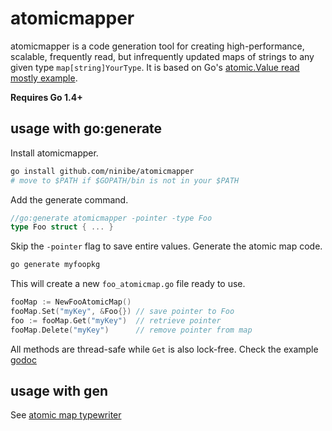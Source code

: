 # atomicmapper

atomicmapper is a code generation tool for creating high-performance, scalable, frequently read, but infrequently updated maps of strings to any given type `map[string]YourType`. It is based on Go's [atomic.Value read mostly example](https://golang.org/pkg/sync/atomic/#example_Value_readMostly).

**Requires Go 1.4+**

## usage with go:generate

Install atomicmapper.

```bash
go install github.com/ninibe/atomicmapper
# move to $PATH if $GOPATH/bin is not in your $PATH
```

Add the generate command.

```go
//go:generate atomicmapper -pointer -type Foo
type Foo struct { ... }
```

Skip the `-pointer` flag to save entire values.
Generate the atomic map code.

```bash
go generate myfoopkg
```

This will create a new `foo_atomicmap.go` file ready to use.

```go
fooMap := NewFooAtomicMap()
fooMap.Set("myKey", &Foo{}) // save pointer to Foo
foo := fooMap.Get("myKey")  // retrieve pointer
fooMap.Delete("myKey")      // remove pointer from map
```

All methods are thread-safe while `Get` is also lock-free.
Check the example [godoc](https://godoc.org/github.com/ninibe/atomicmapper/test)

## usage with gen

See [atomic map typewriter](https://github.com/ninibe/atomicmapper/tree/master/gen)